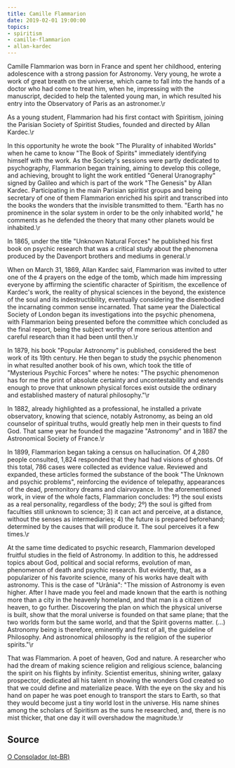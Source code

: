 ```yaml
---
title: Camille Flammarion
date: 2019-02-01 19:00:00
topics: 
- spiritism
- camille-flammarion
- allan-kardec
---
```


Camille Flammarion was born in France and spent her childhood, entering adolescence with a strong passion for Astronomy. Very young, he wrote a work of great breath on the universe, which came to fall into the hands of a doctor who had come to treat him, when he, impressing with the manuscript, decided to help the talented young man, in which resulted his entry into the Observatory of Paris as an astronomer.\r

As a young student, Flammarion had his first contact with Spiritism, joining the Parisian Society of Spiritist Studies, founded and directed by Allan Kardec.\r

In this opportunity he wrote the book "The Plurality of inhabited Worlds" when he came to know "The Book of Spirits" immediately identifying himself with the work. As the Society's sessions were partly dedicated to psychography, Flammarion began training, aiming to develop this college, and achieving, brought to light the work entitled "General Uranography" signed by Galileo and which is part of the work "The Genesis" by Allan Kardec. Participating in the main Parisian spiritist groups and being secretary of one of them Flammarion enriched his spirit and transcribed into the books the wonders that the invisible transmitted to them. "Earth has no prominence in the solar system in order to be the only inhabited world," he comments as he defended the theory that many other planets would be inhabited.\r

In 1865, under the title "Unknown Natural Forces" he published his first book on psychic research that was a critical study about the phenomena produced by the Davenport brothers and mediums in general.\r

When on March 31, 1869, Allan Kardec said, Flammarion was invited to utter one of the 4 prayers on the edge of the tomb, which made him impressing everyone by affirming the scientific character of Spiritism, the excellence of Kardec's work, the reality of physical sciences in the beyond, the existence of the soul and its indestructibility, eventually considering the disembodied the incarnating common sense incarnated. That same year the Dialectical Society of London began its investigations into the psychic phenomena, with Flammarion being presented before the committee which concluded as the final report, being the subject worthy of more serious attention and careful research than it had been until then.\r

In 1879, his book "Popular Astronomy" is published, considered the best work of its 19th century. He then began to study the psychic phenomenon in what resulted another book of his own, which took the title of "Mysterious Psychic Forces" where he notes: "The psychic phenomenon has for me the print of absolute certainty and uncontestability and extends enough to prove that unknown physical forces exist outside the ordinary and established mastery of natural philosophy."\r

In 1882, already highlighted as a professional, he installed a private observatory, knowing that science, notably Astronomy, as being an old counselor of spiritual truths, would greatly help men in their quests to find God. That same year he founded the magazine "Astronomy" and in 1887 the Astronomical Society of France.\r

In 1899, Flammarion began taking a census on hallucination. Of 4,280 people consulted, 1,824 responded that they had had visions of ghosts. Of this total, 786 cases were collected as evidence value. Reviewed and expanded, these articles formed the substance of the book "The Unknown and psychic problems", reinforcing the evidence of telepathy, appearances of the dead, premonitory dreams and clairvoyance. In the aforementioned work, in view of the whole facts, Flammarion concludes: 1º) the soul exists as a real personality, regardless of the body; 2º) the soul is gifted from faculties still unknown to science; 3) it can act and perceive, at a distance, without the senses as intermediaries; 4) the future is prepared beforehand; determined by the causes that will produce it. The soul perceives it a few times.\r

At the same time dedicated to psychic research, Flammarion developed fruitful studies in the field of Astronomy. In addition to this, he addressed topics about God, political and social reforms, evolution of man, phenomenon of death and psychic research. But evidently, that, as a popularizer of his favorite science, many of his works have dealt with astronomy. This is the case of "Urânia": "The mission of Astronomy is even higher. After I have made you feel and made known that the earth is nothing more than a city in the heavenly homeland, and that man is a citizen of heaven, to go further. Discovering the plan on which the physical universe is built, show that the moral universe is founded on that same plane; that the two worlds form but the same world, and that the Spirit governs matter. (...) Astronomy being is therefore, eminently and first of all, the guideline of Philosophy. And astronomical philosophy is the religion of the superior spirits."\r

That was Flammarion. A poet of heaven, God and nature. A researcher who had the dream of making science religion and religious science, balancing the spirit on his flights by infinity. Scientist emeritus, shining writer, galaxy prospector, dedicated all his talent in showing the wonders God created so that we could define and materialize peace. With the eye on the sky and his hand on paper he was poet enough to transport the stars to Earth, so that they would become just a tiny world lost in the universe. His name shines among the scholars of Spiritism as the suns he researched, and, there is no mist thicker, that one day it will overshadow the magnitude.\r

## Source
[O Consolador (pt-BR)](http://www.oconsolador.com.br/linkfixo/biografias/camilleflammarion.html)  


